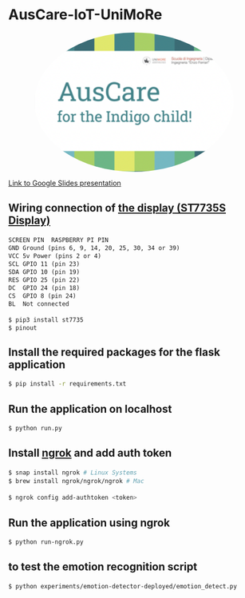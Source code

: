 # AusCare-IoT-UniMoRe

<img src="https://github.com/MicheleBellitti/AusCare-IoT/blob/main/%20front_image.png" alt="alt text" width="400" style="display: block; margin: 0 auto; border-radius:100%;">

[Link to Google Slides presentation](https://docs.google.com/presentation/d/e/2PACX-1vQ2i6eVoEuoIJJQdsgbhh9R8loYYmrPabSjfryKXobic-ocGXdGUQ6W5pKfXkBFrw/pub?start=false&loop=false&delayms=3000)


## Wiring connection of [the display (ST7735S Display)](https://jakew.me/st7735-pi/)

```
SCREEN PIN	RASPBERRY PI PIN
GND	Ground (pins 6, 9, 14, 20, 25, 30, 34 or 39)
VCC	5v Power (pins 2 or 4)
SCL	GPIO 11 (pin 23)
SDA	GPIO 10 (pin 19)
RES	GPIO 25 (pin 22)
DC	GPIO 24 (pin 18)
CS	GPIO 8 (pin 24)
BL	Not connected

$ pip3 install st7735
$ pinout
```

## Install the required packages for the flask application

```bash
$ pip install -r requirements.txt
```

## Run the application on localhost

```bash
$ python run.py
```

## Install [ngrok](https://ngrok.com/download) and add auth token

```bash
$ snap install ngrok # Linux Systems
$ brew install ngrok/ngrok/ngrok # Mac

$ ngrok config add-authtoken <token>
```

## Run the application using ngrok

```bash
$ python run-ngrok.py
```

## to test the emotion recognition script

```bash
$ python experiments/emotion-detector-deployed/emotion_detect.py
```
